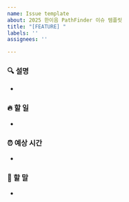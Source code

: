 ```yaml
---
name: Issue template
about: 2025 한이음 PathFinder 이슈 템플릿
title: "[FEATURE] "
labels: ''
assignees: ''

---
```


### 🔍 설명
- 

### 🔥 할 일
-

### ⏰ 예상 시간
-

### 🐴 할 말
-
